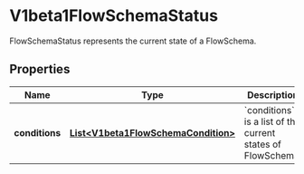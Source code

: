 

# V1beta1FlowSchemaStatus

FlowSchemaStatus represents the current state of a FlowSchema.
## Properties

Name | Type | Description | Notes
------------ | ------------- | ------------- | -------------
**conditions** | [**List&lt;V1beta1FlowSchemaCondition&gt;**](V1beta1FlowSchemaCondition.md) | &#x60;conditions&#x60; is a list of the current states of FlowSchema. |  [optional]



